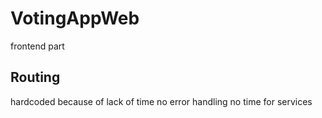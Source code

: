 # VotingAppWeb

frontend part

## Routing
hardcoded because of lack of time
no error handling
no time for services
